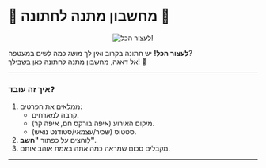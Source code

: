 # 🎁 מחשבון מתנה לחתונה 💒  

<div align="center">
  <img src="https://github.com/BarPupko/CalculatorWedding/blob/main/stop-everything-charming.gif?raw=true" alt="לעצור הכל!" />
</div>

**לעצור הכל!** יש חתונה בקרוב ואין לך מושג כמה לשים במעטפה?  
אל דאגה, מחשבון מתנה לחתונה כאן בשבילך! 🤑  

---

### איך זה עובד?  
1. ממלאים את הפרטים:  
   - קרבה למארחים.  
   - מיקום האירוע (איפה בורקס חם, איפה קר).  
   - סטטוס (שכיר/עצמאי/סטודנט נואש).  
2. לוחצים על כפתור **"חשב"**.  
3. מקבלים סכום שמראה כמה אתה באמת אוהב אותם.  

---
